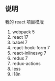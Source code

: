 ## 说明

我的 react 项目模版

1. webpack 5
1. react 17
1. babel 7
1. react-hook-form 7
1. react-inlinesvg 7
1. redux 7
1. redux-actions
1. less
1. i18n
